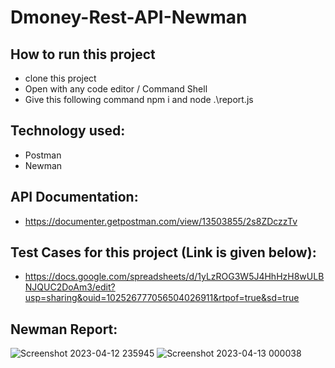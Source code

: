 # Dmoney-Rest-API-Newman
## How to run this project
+ clone this project
+ Open with any code editor / Command Shell
+ Give this following command npm i and node .\report.js
## Technology used:
+ Postman
+ Newman
## API Documentation:
+ https://documenter.getpostman.com/view/13503855/2s8ZDczzTv
## Test Cases for this project (Link is given below):
+ https://docs.google.com/spreadsheets/d/1yLzROG3W5J4HhHzH8wULBNJQUC2DoAm3/edit?usp=sharing&ouid=102526777056504026911&rtpof=true&sd=true
## Newman Report:
![Screenshot 2023-04-12 235945](https://user-images.githubusercontent.com/96931448/231544650-a5cd3157-2e4f-4913-8833-0e6d6e3cc28e.png)
![Screenshot 2023-04-13 000038](https://user-images.githubusercontent.com/96931448/231544673-26357846-ba1a-49ff-a3ba-8a1191ac57f1.png)

